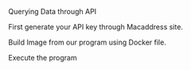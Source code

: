 Querying Data through API

First generate your API key through Macaddress site.

Build Image from our program using Docker file.

Execute the program 


